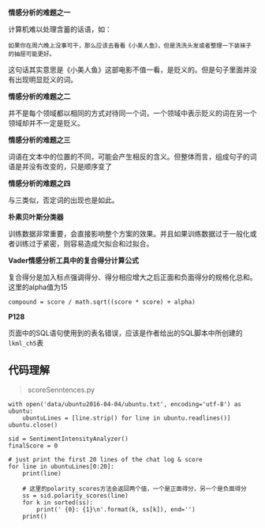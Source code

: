 **情感分析的难题之一**

计算机难以处理含蓄的话语，如：

```
如果你在周六晚上没事可干，那么应该去看看《小美人鱼》，但是洗洗头发或者整理一下装袜子的抽屉可能更好。
```

这句话其实意思是《小美人鱼》这部电影不值一看，是贬义的。但是句子里面并没有出现明显贬义的词。

**情感分析的难题之二**

并不是每个领域都以相同的方式对待同一个词，一个领域中表示贬义的词在另一个领域却并不一定是贬义。

**情感分析的难题之三**

词语在文本中的位置的不同，可能会产生相反的含义。但整体而言，组成句子的词语是并没有改变的，只是顺序变了

**情感分析的难题之四**

与三类似，否定词的出现也是如此。


**朴素贝叶斯分类器**

训练数据非常重要，会直接影响整个方案的效果。并且如果训练数据过于一般化或者训练过于紧密，则容易造成欠拟合和过拟合。


**Vader情感分析工具中的复合得分计算公式**

复合得分是加入标点强调得分、得分相应增大之后正面和负面得分的规格化总和。这里的alpha值为15

```
compound = score / math.sqrt((score * score) + alpha)
```

**P128**

页面中的SQL语句使用到的表名错误，应该是作者给出的SQL脚本中所创建的`lkml_ch5`表



## 代码理解


> scoreSenntences.py

```
with open('data/ubuntu2016-04-04/ubuntu.txt', encoding='utf-8') as ubuntu:
    ubuntuLines = [line.strip() for line in ubuntu.readlines()]
ubuntu.close()

sid = SentimentIntensityAnalyzer()
finalScore = 0

# just print the first 20 lines of the chat log & score
for line in ubuntuLines[0:20]:
    print(line)
    
    # 这里的polarity_scores方法会返回两个值，一个是正面得分，另一个是负面得分
    ss = sid.polarity_scores(line)
    for k in sorted(ss):
        print(' {0}: {1}\n'.format(k, ss[k]), end='')
    print()
```
